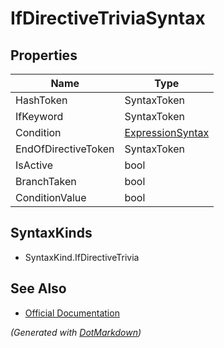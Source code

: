 # IfDirectiveTriviaSyntax

## Properties

| Name                | Type                                    |
| ------------------- | --------------------------------------- |
| HashToken           | SyntaxToken                             |
| IfKeyword           | SyntaxToken                             |
| Condition           | [ExpressionSyntax](ExpressionSyntax.md) |
| EndOfDirectiveToken | SyntaxToken                             |
| IsActive            | bool                                    |
| BranchTaken         | bool                                    |
| ConditionValue      | bool                                    |

## SyntaxKinds

* SyntaxKind\.IfDirectiveTrivia

## See Also

* [Official Documentation](https://docs.microsoft.com/en-us/dotnet/api/microsoft.codeanalysis.csharp.syntax.ifdirectivetriviasyntax)


*\(Generated with [DotMarkdown](http://github.com/JosefPihrt/DotMarkdown)\)*